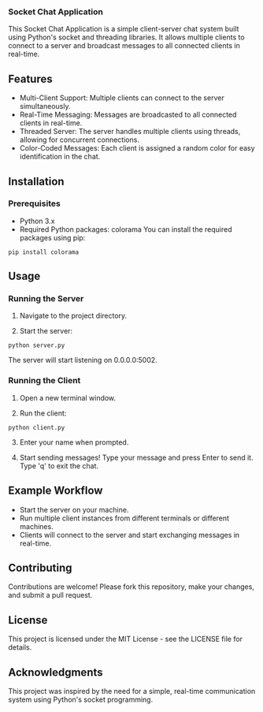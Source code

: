 ### Socket Chat Application
This Socket Chat Application is a simple client-server chat system built using Python's socket and threading libraries. It allows multiple clients to connect to a server and broadcast messages to all connected clients in real-time.

## Features
- Multi-Client Support: Multiple clients can connect to the server simultaneously.
- Real-Time Messaging: Messages are broadcasted to all connected clients in real-time.
- Threaded Server: The server handles multiple clients using threads, allowing for concurrent connections.
- Color-Coded Messages: Each client is assigned a random color for easy identification in the chat.


## Installation
### Prerequisites
- Python 3.x
- Required Python packages: colorama
You can install the required packages using pip:

```
pip install colorama
```

## Usage
### Running the Server
1. Navigate to the project directory.

2. Start the server:

```
python server.py
```
The server will start listening on 0.0.0.0:5002.

### Running the Client
1. Open a new terminal window.

2. Run the client:
```
python client.py
```
3. Enter your name when prompted.

4. Start sending messages! Type your message and press Enter to send it. Type 'q' to exit the chat.

## Example Workflow
- Start the server on your machine.
- Run multiple client instances from different terminals or different machines.
- Clients will connect to the server and start exchanging messages in real-time.


## Contributing
Contributions are welcome! Please fork this repository, make your changes, and submit a pull request.

## License
This project is licensed under the MIT License - see the LICENSE file for details.

## Acknowledgments
This project was inspired by the need for a simple, real-time communication system using Python's socket programming.